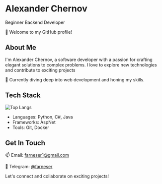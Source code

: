 # Alexander Chernov

Beginner Backend Developer

👋 Welcome to my GitHub profile!

## About Me

I'm Alexander Chernov, a software developer with a passion for crafting elegant solutions to complex problems. I love to
explore new technologies and contribute to exciting projects

🌱 Currently diving deep into web development and honing my skills.

## Tech Stack

![Top Langs](https://github-readme-stats.vercel.app/api/top-langs/?username=anuraghazra&layout=compact&theme=transparent)

- Languages: Python, C#, Java
- Frameworks: AspNet
- Tools: Git, Docker

## Get In Touch

📫 Email: farneser1@gmail.com

💬 Telegram: [@farneser](https://t.me/farneser)

Let's connect and collaborate on exciting projects!
